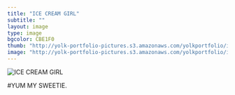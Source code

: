 ```yaml
---
title: "ICE CREAM GIRL"
subtitle: ""
layout: image
type: image
bgcolor: CBE1F0
thumb: "http://yolk-portfolio-pictures.s3.amazonaws.com/yolkportfolio/image/ICECREAMGIRL-thumb.jpg"
image: "http://yolk-portfolio-pictures.s3.amazonaws.com/yolkportfolio/image/ICECREAMGIRL-small.jpg"
---
```



![ICE CREAM GIRL](https://s3.amazonaws.com/yolk-portfolio-pictures/yolkportfolio/ICECREAMGIRL-small.jpg)

#YUM MY SWEETIE.
